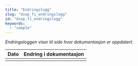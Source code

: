 ```yaml
---
title: "Endringslogg"
slug: "dsop_fi_endringslogg"
id: "dsop_fi_endringslogg"
keywords:
  - "sample"
---
```


*Endringsloggen viser til side hvor dokumentasjon er oppdatert.*

| Dato | Endring i dokumentasjon |
|------|-------------------------|
|      |                         |







 




